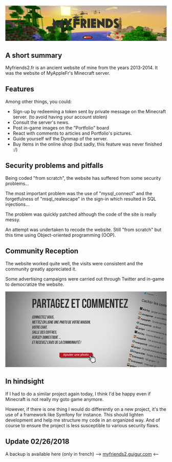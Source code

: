 ![Banner](myfriends2_banner.png)

## A short summary

Myfriends2.fr is an ancient website of mine from the years 2013-2014.
It was the website of  MyAppleFr's Minecraft server.

## Features

Among other things, you could:

- Sign-up by redeeming a token sent by private message on the Minecraft server. (to avoid having your account stolen)
- Consult the server's news.
- Post in-game images on the "Portfolio" board
- React with comments to articles and Portfolio's pictures.
- Guide yourself wif the Dynmap of the server.
- Buy items in the online shop (but sadly, this feature was never finished :/)

## Security problems and pitfalls

Being coded "from scratch", the website has suffered from some security problems...

The most important problem was the use of "mysql_connect" and the forgetfulness of "msql_realescape" in the sign-in which resulted in SQL injections...

The problem was quickly patched although the code of the site is really messy.

An attempt was undertaken to recode the website. Still "from scratch" but this time using Object-oriented programming (OOP).
## Community Reception

The website worked quite well, the visits were consistent and the community greatly appreciated it.

Some advertising campaigns were carried out through Twitter and in-game to democratize the website.

![Advertising on the main page of myfriends2](myfriends2_pub.png)

## In hindsight

If I had to do a similar project again today, I think I'd be happy even if Minecraft is not really my goto game anymore.

However, if there is one thing I would do differently on a new project, it's  the use of a framework like Symfony for instance. This should lighten development and help me structure my code in an organized way. And of course to ensure the project is less susceptible to various security flaws.

## Update 02/26/2018

A backup is available here (only in french) --> [myfriends2.guigur.com](http://myfriends2.guigur.com/) <--
